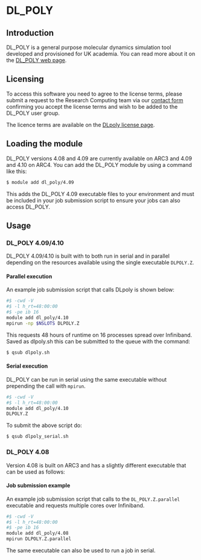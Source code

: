 # DL_POLY

## Introduction

DL_POLY is a general purpose molecular dynamics simulation tool developed and
provisioned for UK academia. You can read more about it on the [DL_POLY web
page](https://www.scd.stfc.ac.uk/Pages/DL_POLY.aspx).

## Licensing

To access this software you need to agree to the license terms, please submit a
request to the Research Computing team via our [contact
form](https://it.leeds.ac.uk/it?id=sc_cat_item&sys_id=7587b2530f675f00a82247ece1050eda)
confirming you accept the license terms and wish to be added to the DL_POLY
user group.

The licence terms are available on the [DLpoly license page](./dlpoly/license).

## Loading the module

DL_POLY versions 4.08 and 4.09 are currently available on ARC3 and 4.09 and
4.10 on ARC4.  You can add the DL_POLY module by using a command like this:

```bash
$ module add dl_poly/4.09
```

This adds the DL_POLY 4.09 executable files to your environment and must be
included in your job submission script to ensure your jobs can also access
DL_POLY.

## Usage

### DL_POLY 4.09/4.10

DL_POLY 4.09/4.10 is built with to both run in serial and in parallel depending
on the resources available using the single executable `DLPOLY.Z`.

#### Parallel execution

An example job submission script that calls DLpoly is shown below:

```bash
#$ -cwd -V
#$ -l h_rt=48:00:00
#$ -pe ib 16
module add dl_poly/4.10
mpirun -np $NSLOTS DLPOLY.Z
```

This requests 48 hours of runtime on 16 processes spread over Infiniband. Saved
as dlpoly.sh this can be submitted to the queue with the command:

```bash
$ qsub dlpoly.sh
```

#### Serial execution

DL_POLY can be run in serial using the same executable without prepending the
call with `mpirun`.

```bash
#$ -cwd -V
#$ -l h_rt=48:00:00
module add dl_poly/4.10
DLPOLY.Z
```

To submit the above script do:

```bash
$ qsub dlpoly_serial.sh
```

### DL_POLY 4.08

Version 4.08 is built on ARC3 and has a slightly different executable that can
be used as follows:

#### Job submission example

An example job submission script that calls to the `DL_POLY.Z.parallel`
executable and requests multiple cores over Infiniband.

```bash
#$ -cwd -V
#$ -l h_rt=48:00:00
#$ -pe ib 16
module add dl_poly/4.08
mpirun DLPOLY.Z.parallel
```

The same executable can also be used to run a job in serial.
